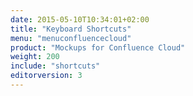 ```yaml
---
date: 2015-05-10T10:34:01+02:00
title: "Keyboard Shortcuts"
menu: "menuconfluencecloud"
product: "Mockups for Confluence Cloud"
weight: 200
include: "shortcuts"
editorversion: 3
---
```

